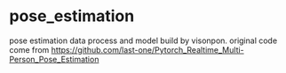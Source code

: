 # pose_estimation
pose estimation data process and model build
by visonpon.
original code come from https://github.com/last-one/Pytorch_Realtime_Multi-Person_Pose_Estimation
